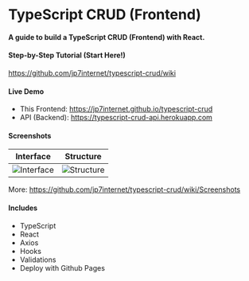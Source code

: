 # TypeScript CRUD (Frontend)

#### A guide to build a TypeScript CRUD (Frontend) with React.

#### Step-by-Step Tutorial (Start Here!)

https://github.com/jp7internet/typescript-crud/wiki

#### Live Demo

* This Frontend: https://jp7internet.github.io/typescript-crud
* API (Backend): https://typescript-crud-api.herokuapp.com

#### Screenshots

| Interface | Structure |
| ------------- | ------------- |
| ![Interface](https://github.com/jp7internet/typescript-crud/wiki/images/edit.png) | ![Structure](https://github.com/jp7internet/typescript-crud/wiki/images/structure.png) |

More: https://github.com/jp7internet/typescript-crud/wiki/Screenshots

#### Includes

* TypeScript
* React
* Axios
* Hooks
* Validations
* Deploy with Github Pages